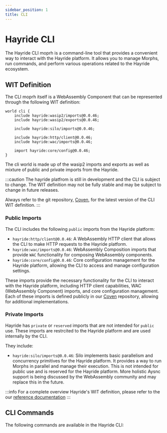 ```yaml
---
sidebar_position: 1
title: CLI
---
```


# Hayride CLI 

The Hayride CLI moprh is a command-line tool that provides a convenient way to interact with the Hayride platform. It allows you to manage Morphs, run commands, and perform various operations related to the Hayride ecosystem. 

## WIT Definition

The CLI moprh itself is a WebAssembly Component that can be represented through the following WIT definition:

```wit
world cli {
    include hayride:wasip2/imports@0.0.46;
    include hayride:wasip2/exports@0.0.46;

    include hayride:silo/imports@0.0.46;

    include hayride:http/client@0.0.46;
    include hayride:wac/imports@0.0.46;

    import hayride:core/config@0.0.46;
}
```

The cli world is made up of the wasip2 imports and exports as well as mixture of public and private imports from the Hayride. 

:::caution
The hayride platfrom is still in development and the CLI is subject to change. The WIT definition may not be fully stable and may be subject to change in future releases. 

Always refer to the git repository, [Coven](https://github.com/hayride-dev/coven), for the latest version of the CLI WIT definition.
:::

### Public Imports

The CLI includes the following `public` imports from the Hayride platform:
- `hayride:http/client@0.0.46`: A WebAssembly HTTP client that allows the CLI to make HTTP requests to the Hayride platform.
- `hayride:wac/imports@0.0.46`: WebAssembly Composition imports that provide `WAC` functionality for composing WebAssembly components.
- `hayride:core/config@0.0.46`: Core configuration management for the Hayride platform, allowing the CLI to access and manage configuration settings.

These imports provide the necessary functionality for the CLI to interact with the Hayride platform, including HTTP client capabilities, WAC (WebAssembly Component) imports, and core configuration management. Each of these imports is defined publicly in our [Coven](https://github.com/hayride-dev/coven) repository, allowing for additional implementations. 

### Private Imports 

Hayride has `private` or `reserved` imports that are not intended for `public` use. These imports are restrcited to the Hayride platform and are used internally by the CLI. 

They include:
- `hayride:silo/imports@0.0.46`: Silo implements basic parallelism and concurrency primitives for the Hayride platform. It provides a way to run Morphs in parallel and manage their execution. This is not intended for public use and is reserved for the Hayride platform. More holistic Aysnc support is being discussed by the WebAssembly community and may replace this in the future.

:::info 
For a complete overview Hayride's WIT definition, please refer to the our [reference documentation](../../reference/interfaces/)
:::


## CLI Commands

The following commands are available in the Hayride CLI:

